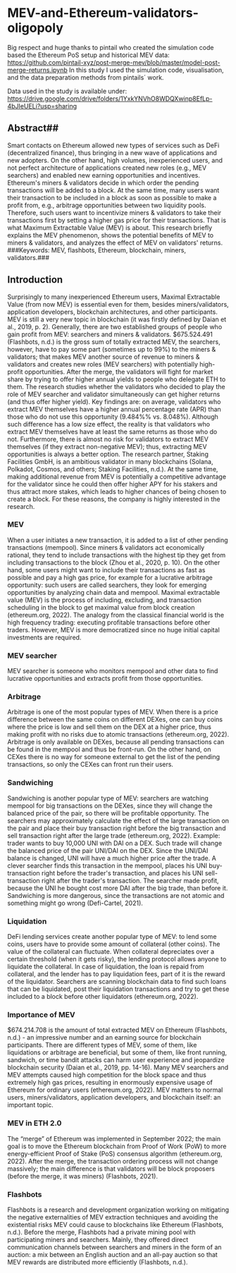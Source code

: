 # MEV-and-Ethereum-validators-oligopoly

Big respect and huge thanks to pintail who created the simulation code based the Ethereum PoS setup and historical MEV data: https://github.com/pintail-xyz/post-merge-mev/blob/master/model-post-merge-returns.ipynb
In this study I used the simulation code, visualisation, and the data preparation methods from pintails´ work. 

Data used in the study is available under: https://drive.google.com/drive/folders/1YxkYNVhO8WDQXwinp8EfLp-4bJIeUELi?usp=sharing

## Abstract## 
  Smart contacts on Ethereum allowed new types of services such as DeFi (decentralized finance), thus bringing in a new wave of applications and new adopters. On the other hand, high volumes, inexperienced users, and not perfect architecture of applications created new roles (e.g., MEV searchers) and enabled new earning opportunities and incentives.
  Ethereum's miners & validators decide in which order the pending transactions will be added to a block.  At the same time, many users want their transaction to be included in a block as soon as possible to make a profit from, e.g.,  arbitrage opportunities between two liquidity pools. Therefore, such users want to incentivize miners & validators to take their transactions first by setting a higher gas price for their transactions. That is what Maximum Extractable Value (MEV) is about.
This research briefly explains the MEV phenomenon, shows the potential benefits of MEV to miners & validators, and analyzes the effect of MEV on validators' returns.
###Keywords: MEV, flashbots, Ethereum, blockchain, miners, validators.###

## Introduction ##
  Surprisingly to many inexperienced Ethereum users, Maximal Extractable Value (from now MEV) is essential even for them, besides miners/validators, application developers, blockchain architectures, and other participants. MEV is still a very new topic in blockchain (it was firstly defined by Daian et al., 2019, p. 2). Generally, there are two established groups of people who gain profit from MEV: searchers and miners & validators. $675.524.491 (Flashbots, n.d.) is the gross sum of totally extracted MEV, the searchers, however, have to pay some part (sometimes up to 99%) to the miners & validators; that makes MEV another source of revenue to miners & validators and creates new roles (MEV searchers) with potentially high-profit opportunities. After the merge, the validators will fight for market share by trying to offer higher annual yields to people who delegate ETH to them. 
  The research studies whether the validators who decided to play the role of MEV searcher and validator simultaneously can get higher returns (and thus offer higher yield).  Key findings are: on average, validators who extract MEV themselves have a higher annual percentage rate (APR) than those who do not use this opportunity (9.484%% vs. 8.048%). Although such difference has a low size effect, the reality is that validators who extract MEV themselves have at least the same returns as those who do not. Furthermore, there is almost no risk for validators to extract MEV themselves (if they extract non-negative MEV); thus, extracting MEV opportunities is always a better option. 
  The research partner, Staking Facilities GmbH, is an ambitious validator in many blockchains (Solana, Polkadot, Cosmos, and others; Staking Facilities, n.d.). At the same time, making additional revenue from MEV is potentially a competitive advantage for the validator since he could then offer higher APY for his stakers and thus attract more stakes, which leads to higher chances of being chosen to create a block. For these reasons, the company is highly interested in the research.

### MEV ###
  When a user initiates a new transaction, it is added to a list of other pending transactions (mempool). Since miners & validators act economically rational, they tend to include transactions with the highest tip they get from including transactions to the block (Zhou et al., 2020, p. 10). On the other hand, some users might want to include their transactions as fast as possible and pay a high gas price, for example for a lucrative arbitrage opportunity: such users are called searchers, they look for emerging opportunities by analyzing chain data and mempool. 
Maximal extractable value (MEV) is the process of including, excluding, and transaction scheduling in the block to get maximal value from block creation (ethereum.org, 2022). The analogy from the classical financial world is the high frequency trading: executing profitable transactions before other traders. However, MEV is more democratized since no huge initial capital investments are required.
### MEV searcher ###
MEV searcher is someone who monitors mempool and other data to find lucrative opportunities and extracts profit from those opportunities.
### Arbitrage ###
Arbitrage is one of the most popular types of MEV. When there is a price difference between the same coins on different DEXes, one can buy coins where the price is low and sell them on the DEX at a higher price, thus making profit with no risks due to atomic transactions (ethereum.org, 2022).
Arbitrage is only available on DEXes, because all pending transactions can be found in the mempool and thus be front-run. On the other hand, on CEXes there is no way for someone external to get the list of the pending transactions, so only the CEXes can front run their users. 
### Sandwiching ###
Sandwiching is another popular type of MEV: searchers are watching mempool for big transactions on the DEXes, since they will change the balanced price of the pair, so there will be profitable opportunity. The searchers may approximately calculate the effect of the large transaction on the pair and place their buy transaction right before the big transaction and sell transaction right after the large trade (ethereum.org, 2022).
  Example: trader wants to buy 10,000 UNI with DAI on a DEX. Such trade will change the balanced price of the pair UNI/DAI on the DEX. Since the UNI/DAI balance is changed, UNI will have a much higher price after the trade. A clever searcher finds this transaction in the mempool, places his UNI buy-transaction right before the trader's transaction, and places his UNI sell-transaction right after the trader's transaction. The searcher made profit, because the UNI he bought cost more DAI after the big trade, than before it. 
Sandwiching is more dangerous, since the transactions are not atomic and something might go wrong (Defi-Cartel, 2021).
### Liquidation ###
DeFi lending services create another popular type of MEV: to lend some coins, users have to provide some amount of collateral (other coins). The value of the collateral can fluctuate. When collateral depreciates over a certain threshold (when it gets risky), the lending protocol allows anyone to liquidate the collateral. In case of liquidation, the loan is repaid from collateral, and the lender has to pay liquidation fees, part of it is the reward of the liquidator.  Searchers are scanning blockchain data to find such loans that can be liquidated, post their liquidation transactions and try to get these included to a block before other liquidators (ethereum.org, 2022).
### Importance of MEV ###
$674.214.708 is the amount of total extracted MEV on Ethereum (Flashbots, n.d.) - an impressive number and an earning source for blockchain participants. 
There are different types of MEV, some of them, like liquidations or arbitrage are beneficial, but some of them, like front running, sandwich, or time bandit attacks can harm user experience and jeopardize blockchain security (Daian et al., 2019, pp. 14-16). Many MEV searchers and MEV attempts caused high competition for the block space and thus extremely high gas prices, resulting in enormously expensive usage of Ethereum for ordinary users (ethereum.org, 2022). MEV matters to normal users, miners/validators, application developers, and blockchain itself: an important topic. 
### MEV in ETH 2.0 ###
The “merge” of Ethereum was implemented in September 2022; the main goal is to move the Ethereum blockchain from Proof of Work (PoW) to more energy-efficient Proof of Stake (PoS) consensus algorithm (ethereum.org, 2022). 
After the merge, the transaction ordering process will not change massively; the main difference is that validators will be block proposers (before the merge, it was miners) (Flashbots, 2021).
### Flashbots ###
Flashbots is a research and development organization working on mitigating the negative externalities of MEV extraction techniques and avoiding the existential risks MEV could cause to blockchains like Ethereum (Flashbots, n.d.). Before the merge, Flashbots had a private mining pool with participating miners and searchers. Mainly, they offered direct communication channels between searchers and miners in the form of an auction: a mix between an English auction and an all-pay auction so that MEV rewards are distributed more efficiently (Flashbots, n.d.). 






